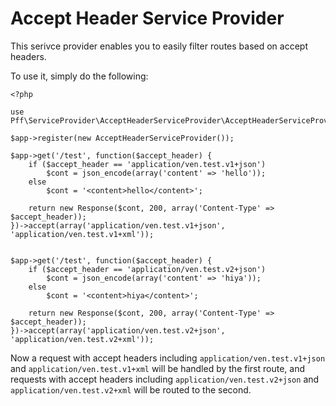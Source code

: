 # Accept Header Service Provider

This serivce provider enables you to easily filter routes based on accept headers.

To use it, simply do the following:

    <?php

    use Pff\ServiceProvider\AcceptHeaderServiceProvider\AcceptHeaderServiceProvider;
    
    $app->register(new AcceptHeaderServiceProvider());

    $app->get('/test', function($accept_header) {
        if ($accept_header == 'application/ven.test.v1+json')
            $cont = json_encode(array('content' => 'hello'));
        else
            $cont = '<content>hello</content>';

        return new Response($cont, 200, array('Content-Type' => $accept_header));
    })->accept(array('application/ven.test.v1+json', 'application/ven.test.v1+xml'));
  

    $app->get('/test', function($accept_header) {
        if ($accept_header == 'application/ven.test.v2+json')
            $cont = json_encode(array('content' => 'hiya'));
        else
            $cont = '<content>hiya</content>';

        return new Response($cont, 200, array('Content-Type' => $accept_header));
    })->accept(array('application/ven.test.v2+json', 'application/ven.test.v2+xml'));


Now a request with accept headers including `application/ven.test.v1+json` and `application/ven.test.v1+xml`
will be handled by the first route, and requests with accept headers including `application/ven.test.v2+json` and
`application/ven.test.v2+xml` will be routed to the second.

